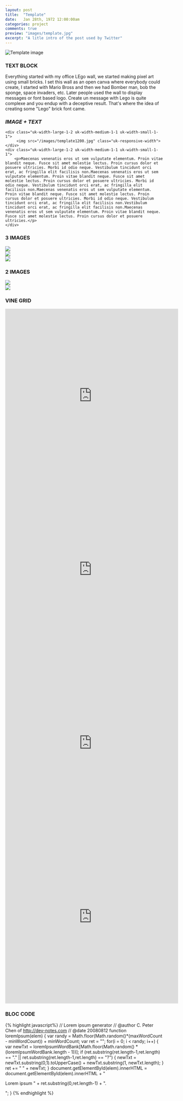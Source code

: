 ```yaml
---
layout: post
title:  "Template"
date: 	Jan 28th, 1972 12:00:00am
categories: project
comments: true
preview: "images/template.jpg"
excerpt: "A litle intro of the post used by Twitter"
---
```


![Template image](/images/template1200.jpg)


### TEXT BLOCK
Everything started with my office LEgo wall, we started making pixel art using small bricks. I set this wall as an open canva where everybody could create, I started with Mario Bross and then we had Bomber man, bob the sponge, space invaders, etc. Later people used the wall to display messages or font based logo. Create un message with Lego is quite complexe and you endup with a deceptive result. That's where the idea of creating some "Lego" brick font came.


### *IMAGE + TEXT*

<div class="uk-grid" data-uk-grid-margin="">

    <div class="uk-width-large-1-2 uk-width-medium-1-1 uk-width-small-1-1">
         <img src="/images/template1200.jpg" class="uk-responsive-width">
    </div>
    <div class="uk-width-large-1-2 uk-width-medium-1-1 uk-width-small-1-1">
        <p>Maecenas venenatis eros ut sem vulputate elementum. Proin vitae blandit neque. Fusce sit amet molestie lectus. Proin cursus dolor et posuere ultricies. Morbi id odio neque. Vestibulum tincidunt orci erat, ac fringilla elit facilisis non.Maecenas venenatis eros ut sem vulputate elementum. Proin vitae blandit neque. Fusce sit amet molestie lectus. Proin cursus dolor et posuere ultricies. Morbi id odio neque. Vestibulum tincidunt orci erat, ac fringilla elit facilisis non.Maecenas venenatis eros ut sem vulputate elementum. Proin vitae blandit neque. Fusce sit amet molestie lectus. Proin cursus dolor et posuere ultricies. Morbi id odio neque. Vestibulum tincidunt orci erat, ac fringilla elit facilisis non.Vestibulum tincidunt orci erat, ac fringilla elit facilisis non.Maecenas venenatis eros ut sem vulputate elementum. Proin vitae blandit neque. Fusce sit amet molestie lectus. Proin cursus dolor et posuere ultricies.</p>
    </div>
</div>


### 3 IMAGES

<div class="uk-grid" data-uk-grid-margin="">
    <div class="uk-width-large-1-3 uk-width-medium-1-2 uk-width-small-1-1">
         <img src="/images/template1200.jpg" class="uk-responsive-width">
    </div>
    <div class="uk-width-large-1-3 uk-width-medium-1-2 uk-width-small-1-1">
         <img src="/images/template1200.jpg" class="uk-responsive-width">
    </div>
    <div class="uk-width-large-1-3 uk-width-medium-1-2 uk-width-small-1-1">
         <img src="/images/template1200.jpg" class="uk-responsive-width">
    </div>
</div>

### 2 IMAGES

<div class="uk-grid" data-uk-grid-margin="">
    <div class="uk-width-large-1-2 uk-width-medium-1-2 uk-width-small-1-1">
         <img src="/images/template1200.jpg" class="uk-responsive-width">
    </div>
    <div class="uk-width-large-1-2 uk-width-medium-1-2 uk-width-small-1-1">
         <img src="/images/template1200.jpg" class="uk-responsive-width">
    </div>
</div>


### VINE GRID

<div class="uk-grid">
<div class="uk-width-large-1-2 uk-width-medium-1-1 uk-width-small-1-1">
<iframe src="https://vine.co/v/eiz3rQT6i1A/embed/simple" width="550" height="550" frameborder="0" class="uk-responsive-width"></iframe>
</div>
<div class="uk-width-large-1-2 uk-width-medium-1-1 uk-width-small-1-1">
<iframe src="https://vine.co/v/eqE2QVd73P3/embed/simple" width="550" height="550" frameborder="0" class="uk-responsive-width"></iframe>
</div>
</div>


<div class="uk-grid">
<div class="uk-width-large-1-2 uk-width-medium-1-1 uk-width-small-1-1">
<iframe src="https://vine.co/v/eqtJvarV1nz/embed/simple" width="550" height="550" frameborder="0" class="uk-responsive-width"></iframe>
</div>
<div class="uk-width-large-1-2 uk-width-medium-1-1 uk-width-small-1-1">
<iframe src="https://vine.co/v/eKElLt3q00U/embed/simple" width="550" height="550" frameborder="0" class="uk-responsive-width"></iframe>
</div>
</div>


### BLOC CODE

{% highlight javascript%}
// Lorem ipsum generator
// @author C. Peter Chen of http://dev-notes.com
// @date 20080812
function loremIpsum(elem) {
    var randy = Math.floor(Math.random()*(maxWordCount - minWordCount)) + minWordCount;
    var ret = "";
    for(i = 0; i < randy; i++) {
        var newTxt = loremIpsumWordBank[Math.floor(Math.random() * (loremIpsumWordBank.length - 1))];
        if (ret.substring(ret.length-1,ret.length) == "." || ret.substring(ret.length-1,ret.length) == "?") {
            newTxt = newTxt.substring(0,1).toUpperCase() + newTxt.substring(1, newTxt.length);
        }
        ret += " " + newTxt;
    }
    document.getElementById(elem).innerHTML = document.getElementById(elem).innerHTML + "<p>Lorem ipsum " + ret.substring(0,ret.length-1) + ".</p>";
}
{% endhighlight %}









